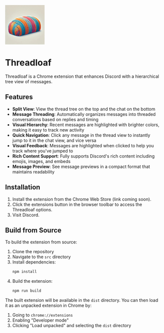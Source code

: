 <img src="threadloaf.jpg" width="128" height="128">

# Threadloaf

Threadloaf is a Chrome extension that enhances Discord with a hierarchical tree view of messages.

## Features

- **Split View**: View the thread tree on the top and the chat on the bottom
- **Message Threading**: Automatically organizes messages into threaded conversations based on replies and timing
- **Visual Hierarchy**: Recent messages are highlighted with brighter colors, making it easy to track new activity
- **Quick Navigation**: Click any message in the thread view to instantly jump to it in the chat view, and vice versa
- **Visual Feedback**: Messages are highlighted when clicked to help you track where you've jumped to
- **Rich Content Support**: Fully supports Discord's rich content including emojis, images, and embeds
- **Message Preview**: See message previews in a compact format that maintains readability

## Installation

1. Install the extension from the Chrome Web Store (link coming soon).
2. Click the extensions button in the browser toolbar to access the Threadloaf options.
3. Visit Discord.

## Build from Source

To build the extension from source:

1. Clone the repository
2. Navigate to the `src` directory
3. Install dependencies:
   ```bash
   npm install
   ```
4. Build the extension:
   ```bash
   npm run build
   ```

The built extension will be available in the `dist` directory. You can then load it as an unpacked extension in Chrome by:
1. Going to `chrome://extensions`
2. Enabling "Developer mode"
3. Clicking "Load unpacked" and selecting the `dist` directory
